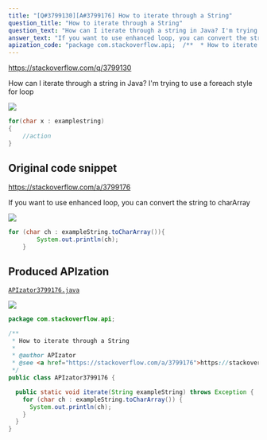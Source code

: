 ```yaml
---
title: "[Q#3799130][A#3799176] How to iterate through a String"
question_title: "How to iterate through a String"
question_text: "How can I iterate through a string in Java? I'm trying to use a foreach style for loop"
answer_text: "If you want to use enhanced loop, you can convert the string to charArray"
apization_code: "package com.stackoverflow.api;  /**  * How to iterate through a String  *  * @author APIzator  * @see <a href=\"https://stackoverflow.com/a/3799176\">https://stackoverflow.com/a/3799176</a>  */ public class APIzator3799176 {    public static void iterate(String exampleString) throws Exception {     for (char ch : exampleString.toCharArray()) {       System.out.println(ch);     }   } }"
---
```


https://stackoverflow.com/q/3799130

How can I iterate through a string in Java?
I&#x27;m trying to use a foreach style for loop


<div class="code-logo"><img src="/stackoverflow.png" /></div>

```java
for(char x : examplestring)
{
    //action
}
```


## Original code snippet

https://stackoverflow.com/a/3799176

If you want to use enhanced loop, you can convert the string to charArray

<div class="code-logo"><img src="/stackoverflow.png" /></div>

```java
for (char ch : exampleString.toCharArray()){
        System.out.println(ch);
    }
```

## Produced APIzation

[`APIzator3799176.java`](https://github.com/blind-papers/apization-temp-data/raw/main/search/APIzator3799176.java)

<div class="code-logo"><img src="/apizator.png" /></div>

```java
package com.stackoverflow.api;

/**
 * How to iterate through a String
 *
 * @author APIzator
 * @see <a href="https://stackoverflow.com/a/3799176">https://stackoverflow.com/a/3799176</a>
 */
public class APIzator3799176 {

  public static void iterate(String exampleString) throws Exception {
    for (char ch : exampleString.toCharArray()) {
      System.out.println(ch);
    }
  }
}

```